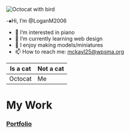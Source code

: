 ![Octocat with bird](https://user-images.githubusercontent.com/119315537/210839279-3f47e87a-b1c6-4760-a6d8-f442a1657b0c.png)




-:spades:Hi, I’m @LoganM2006
- :musical_keyboard: I’m interested in piano
- :oncoming_taxi: I’m currently learning web design
- :dragon: I enjoy making models/miniatures
- 📫 How to reach me: mckayl25@wpsma.org

Is a cat | Not a cat
-------------|--------------
Octocat | Me

# My Work

### [Portfolio](https://LoganM2006.github.io/portfolio/index.html)

<!---
LoganM2006/LoganM2006 is a ✨ special ✨ repository because its `README.md` (this file) appears on your GitHub profile.
You can click the Preview link to take a look at your changes.
--->
